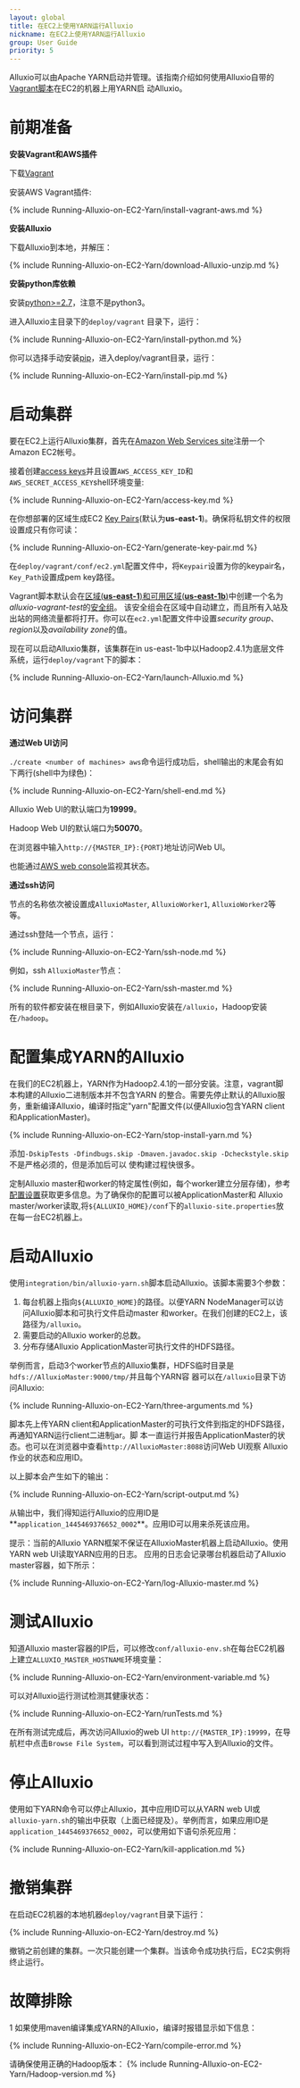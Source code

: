 ```yaml
---
layout: global
title: 在EC2上使用YARN运行Alluxio
nickname: 在EC2上使用YARN运行Alluxio
group: User Guide
priority: 5
---
```


Alluxio可以由Apache YARN启动并管理。该指南介绍如何使用Alluxio自带的
[Vagrant脚本](https://github.com/alluxio/alluxio/tree/master/deploy/vagrant)在EC2的机器上用YARN启
动Alluxio。

# 前期准备

**安装Vagrant和AWS插件**

下载[Vagrant](https://www.vagrantup.com/downloads.html)

安装AWS Vagrant插件:

{% include Running-Alluxio-on-EC2-Yarn/install-vagrant-aws.md %}

**安装Alluxio**

下载Alluxio到本地，并解压：

{% include Running-Alluxio-on-EC2-Yarn/download-Alluxio-unzip.md %}

**安装python库依赖**

安装[python>=2.7](https://www.python.org/)，注意不是python3。

进入Alluxio主目录下的`deploy/vagrant` 目录下，运行：

{% include Running-Alluxio-on-EC2-Yarn/install-python.md %}

你可以选择手动安装[pip](https://pip.pypa.io/en/latest/installing/)，进入deploy/vagrant目录，运行：

{% include Running-Alluxio-on-EC2-Yarn/install-pip.md %}

# 启动集群

要在EC2上运行Alluxio集群，首先在[Amazon Web Services site](http://aws.amazon.com/)注册一个Amazon EC2帐号。

接着创建[access keys](https://aws.amazon.com/developers/access-keys/)并且设置`AWS_ACCESS_KEY_ID`和`AWS_SECRET_ACCESS_KEY`shell环境变量:

{% include Running-Alluxio-on-EC2-Yarn/access-key.md %}

在你想部署的区域生成EC2
[Key Pairs](http://docs.aws.amazon.com/AWSEC2/latest/UserGuide/ec2-key-pairs.html)(默认为**us-east-1**)。确保将私钥文件的权限设置成只有你可读：

{% include Running-Alluxio-on-EC2-Yarn/generate-key-pair.md %}

在`deploy/vagrant/conf/ec2.yml`配置文件中，将`Keypair`设置为你的keypair名，`Key_Path`设置成pem key路径。

Vagrant脚本默认会在[区域(**us-east-1**)和可用区域(**us-east-1b**)](http://docs.aws.amazon.com/AWSEC2/latest/UserGuide/using-regions-availability-zones.html)中创建一个名为*alluxio-vagrant-test*的[安全组](http://docs.aws.amazon.com/AWSEC2/latest/UserGuide/using-network-security.html)。
该安全组会在区域中自动建立，而且所有入站及出站的网络流量都将打开。你可以在`ec2.yml`配置文件中设置*security group*、*region*以及*availability zone*的值。

现在可以启动Alluxio集群，该集群在in us-east-1b中以Hadoop2.4.1为底层文件系统，运行`deploy/vagrant`下的脚本：

{% include Running-Alluxio-on-EC2-Yarn/launch-Alluxio.md %}

# 访问集群

**通过Web UI访问**

`./create <number of machines> aws`命令运行成功后，shell输出的末尾会有如下两行(shell中为绿色)：

{% include Running-Alluxio-on-EC2-Yarn/shell-end.md %}

Alluxio Web UI的默认端口为**19999**。

Hadoop Web UI的默认端口为**50070**。

在浏览器中输入`http://{MASTER_IP}:{PORT}`地址访问Web UI。

也能通过[AWS web console](https://console.aws.amazon.com/console/home?region=us-east-1)监视其状态。

**通过ssh访问**

节点的名称依次被设置成`AlluxioMaster`, `AlluxioWorker1`, `AlluxioWorker2`等等。

通过ssh登陆一个节点，运行：

{% include Running-Alluxio-on-EC2-Yarn/ssh-node.md %}

例如，ssh `AlluxioMaster`节点：

{% include Running-Alluxio-on-EC2-Yarn/ssh-master.md %}

所有的软件都安装在根目录下，例如Alluxio安装在`/alluxio`，Hadoop安装在`/hadoop`。

# 配置集成YARN的Alluxio

在我们的EC2机器上，YARN作为Hadoop2.4.1的一部分安装。注意，vagrant脚本构建的Alluxio二进制版本并不包含YARN
的整合。需要先停止默认的Alluxio服务，重新编译Alluxio，编译时指定"yarn"配置文件(以便Alluxio包含YARN client
和ApplicationMaster)。

{% include Running-Alluxio-on-EC2-Yarn/stop-install-yarn.md %}

添加`-DskipTests -Dfindbugs.skip -Dmaven.javadoc.skip -Dcheckstyle.skip`不是严格必须的，但是添加后可以
使构建过程快很多。

定制Alluxio master和worker的特定属性(例如，每个worker建立分层存储)，参考
[配置设置](Configuration-Settings.html)获取更多信息。为了确保你的配置可以被ApplicationMaster和
Alluxio master/worker读取,将`${ALLUXIO_HOME}/conf`下的`alluxio-site.properties`放在每一台EC2机器上。

# 启动Alluxio

使用`integration/bin/alluxio-yarn.sh`脚本启动Alluxio。该脚本需要3个参数：
1. 每台机器上指向`${ALLUXIO_HOME}`的路径。以便YARN NodeManager可以访问Alluxio脚本和可执行文件启动master
和worker。在我们创建的EC2上，该路径为`/alluxio`。
2. 需要启动的Alluxio worker的总数。
3. 分布存储Alluxio ApplicationMaster可执行文件的HDFS路径。

举例而言，启动3个worker节点的Alluxio集群，HDFS临时目录是`hdfs://AlluxioMaster:9000/tmp/`并且每个YARN容
器可以在`/alluxio`目录下访问Alluxio:

{% include Running-Alluxio-on-EC2-Yarn/three-arguments.md %}

脚本先上传YARN client和ApplicationMaster的可执行文件到指定的HDFS路径，再通知YARN运行client二进制jar。脚
本一直运行并报告ApplicationMaster的状态。也可以在浏览器中查看`http://AlluxioMaster:8088`访问Web UI观察
Alluxio作业的状态和应用ID。

以上脚本会产生如下的输出：

{% include Running-Alluxio-on-EC2-Yarn/script-output.md %}

从输出中，我们得知运行Alluxio的应用ID是**`application_1445469376652_0002`**。应用ID可以用来杀死该应用。

提示：当前的Alluxio YARN框架不保证在AlluxioMaster机器上启动Alluxio。使用YARN web UI读取YARN应用的日志。
应用的日志会记录哪台机器启动了Alluxio master容器，如下所示：

{% include Running-Alluxio-on-EC2-Yarn/log-Alluxio-master.md %}

# 测试Alluxio

知道Alluxio master容器的IP后，可以修改`conf/alluxio-env.sh`在每台EC2机器上建立`ALLUXIO_MASTER_HOSTNAME`环境变量：

{% include Running-Alluxio-on-EC2-Yarn/environment-variable.md %}

可以对Alluxio运行测试检测其健康状态：

{% include Running-Alluxio-on-EC2-Yarn/runTests.md %}

在所有测试完成后，再次访问Alluxio的web UI `http://{MASTER_IP}:19999`，在导航栏中点击`Browse File System`，可以看到测试过程中写入到Alluxio的文件。


# 停止Alluxio

使用如下YARN命令可以停止Alluxio，其中应用ID可以从YARN web UI或`alluxio-yarn.sh`的输出中获取（上面已经提及）。举例而言，如果应用ID是`application_1445469376652_0002`，可以使用如下语句杀死应用：

{% include Running-Alluxio-on-EC2-Yarn/kill-application.md %}

# 撤销集群

在启动EC2机器的本地机器`deploy/vagrant`目录下运行：

{% include Running-Alluxio-on-EC2-Yarn/destroy.md %}

撤销之前创建的集群。一次只能创建一个集群。当该命令成功执行后，EC2实例将终止运行。

# 故障排除

1 如果使用maven编译集成YARN的Alluxio，编译时报错显示如下信息：

{% include Running-Alluxio-on-EC2-Yarn/compile-error.md %}

请确保使用正确的Hadoop版本：
{% include Running-Alluxio-on-EC2-Yarn/Hadoop-version.md %}